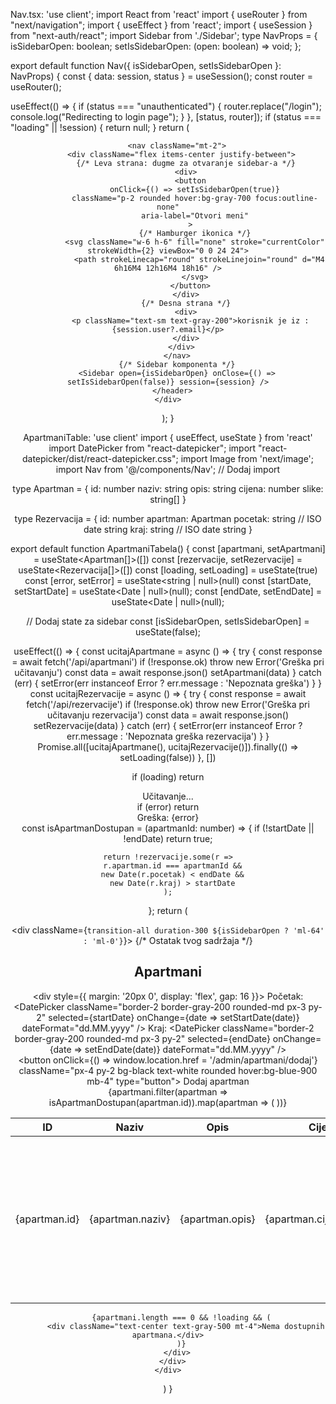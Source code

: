 Nav.tsx:
'use client';
import React from 'react'
import { useRouter } from "next/navigation";
import { useEffect } from 'react';
import { useSession } from "next-auth/react";
import Sidebar from './Sidebar';
type NavProps = {
  isSidebarOpen: boolean;
  setIsSidebarOpen: (open: boolean) => void;
};

export default function Nav({ isSidebarOpen, setIsSidebarOpen }: NavProps) {
  const { data: session, status } = useSession();
  const router = useRouter();

  useEffect(() => {
    if (status === "unauthenticated") {
      router.replace("/login");
      console.log("Redirecting to login page");
    }
  }, [status, router]);
  if (status === "loading" || !session) {
    return null;
  }
  return (
    <div>
      <header className="bg-gray-800 text-white p-4">

        <nav className="mt-2">
          <div className="flex items-center justify-between">
            {/* Leva strana: dugme za otvaranje sidebar-a */}
            <div>
              <button
                onClick={() => setIsSidebarOpen(true)}
                className="p-2 rounded hover:bg-gray-700 focus:outline-none"
                aria-label="Otvori meni"
              >
                {/* Hamburger ikonica */}
                <svg className="w-6 h-6" fill="none" stroke="currentColor" strokeWidth={2} viewBox="0 0 24 24">
                  <path strokeLinecap="round" strokeLinejoin="round" d="M4 6h16M4 12h16M4 18h16" />
                </svg>
              </button>
            </div>
            {/* Desna strana */}
            <div>
              <p className="text-sm text-gray-200">korisnik je iz : {session.user?.email}</p>
            </div>
          </div>
        </nav>
        {/* Sidebar komponenta */}
        <Sidebar open={isSidebarOpen} onClose={() => setIsSidebarOpen(false)} session={session} />
      </header>
    </div>
  );
}


ApartmaniTable:
'use client'
import { useEffect, useState } from 'react'
import DatePicker from "react-datepicker";
import "react-datepicker/dist/react-datepicker.css";
import Image from 'next/image';
import Nav from '@/components/Nav'; // Dodaj import

type Apartman = {
  id: number
  naziv: string
  opis: string
  cijena: number
  slike: string[]
}

type Rezervacija = {
  id: number
  apartman: Apartman
  pocetak: string // ISO date string
  kraj: string // ISO date string
}

export default function ApartmaniTabela() {
  const [apartmani, setApartmani] = useState<Apartman[]>([])
  const [rezervacije, setRezervacije] = useState<Rezervacija[]>([])
  const [loading, setLoading] = useState(true)
  const [error, setError] = useState<string | null>(null)
  const [startDate, setStartDate] = useState<Date | null>(null);
  const [endDate, setEndDate] = useState<Date | null>(null);

  // Dodaj state za sidebar
  const [isSidebarOpen, setIsSidebarOpen] = useState(false);

  useEffect(() => {
    const ucitajApartmane = async () => {
      try {
        const response = await fetch('/api/apartmani')
        if (!response.ok) throw new Error('Greška pri učitavanju')
        const data = await response.json()
        setApartmani(data)
      } catch (err) {
        setError(err instanceof Error ? err.message : 'Nepoznata greška')
      }
    }
    const ucitajRezervacije = async () => {
      try {
        const response = await fetch('/api/rezervacije')
        if (!response.ok) throw new Error('Greška pri učitavanju rezervacija')
        const data = await response.json()
        setRezervacije(data)
      } catch (err) {
        setError(err instanceof Error ? err.message : 'Nepoznata greška rezervacija')
      }
    }
    Promise.all([ucitajApartmane(), ucitajRezervacije()]).finally(() => setLoading(false))
  }, [])

  if (loading) return <div className="text-center p-4">Učitavanje...</div>
  if (error) return <div className="text-red-500 p-4">Greška: {error}</div>
  const isApartmanDostupan = (apartmanId: number) => {
    if (!startDate || !endDate) return true;

    return !rezervacije.some(r =>
      r.apartman.id === apartmanId &&
      new Date(r.pocetak) < endDate &&
      new Date(r.kraj) > startDate
    );
  };
  return (
    <div>
      <Nav isSidebarOpen={isSidebarOpen} setIsSidebarOpen={setIsSidebarOpen} />
      <div className={`transition-all duration-300 ${isSidebarOpen ? 'ml-64' : 'ml-0'}`}>
        {/* Ostatak tvog sadržaja */}
        <div className="max-w-6xl mx-auto p-4">
          <h1 className="text-2xl font-bold mb-4">Apartmani</h1>
          <div style={{ margin: '20px 0', display: 'flex', gap: 16 }}>
            <label>
              Početak:
              <DatePicker
                className="border-2 border-gray-200 rounded-md px-3 py-2"
                selected={startDate}
                onChange={date => setStartDate(date)}
                dateFormat="dd.MM.yyyy"
              />
            </label>
            <label>
              Kraj:
              <DatePicker
                className="border-2 border-gray-200 rounded-md px-3 py-2"
                selected={endDate}
                onChange={date => setEndDate(date)}
                dateFormat="dd.MM.yyyy"
              />
            </label>
          </div>
          <button onClick={() => window.location.href = '/admin/apartmani/dodaj'} className="px-4 py-2 bg-black text-white rounded hover:bg-blue-900 mb-4" type="button">
            Dodaj apartman
          </button>
          <div className="overflow-x-auto">
            <table className="min-w-full bg-white border border-gray-200">
              <thead className="bg-gray-200">
                <tr>
                  <th className="px-6 py-3 text-left text-xs font-medium text-gray-500 uppercase">ID</th>
                  <th className="px-6 py-3 text-left text-xs font-medium text-gray-500 uppercase">Naziv</th>
                  <th className="px-6 py-3 text-left text-xs font-medium text-gray-500 uppercase">Opis</th>
                  <th className="px-6 py-3 text-left text-xs font-medium text-gray-500 uppercase">Cijena (€)</th>
                  <th className="px-6 py-3 text-left text-xs font-medium text-gray-500 uppercase">Slike</th>
                </tr>
              </thead>
              <tbody className="divide-y divide-gray-300">
                {apartmani.filter(apartman => isApartmanDostupan(apartman.id)).map(apartman => (
                  <tr key={apartman.id} className="hover:bg-gray-50">
                    <td className="px-6 py-4 whitespace-nowrap">{apartman.id}</td>
                    <td className="px-6 py-4 whitespace-nowrap font-medium">{apartman.naziv}</td>
                    <td className="px-6 py-4 max-w-xs">{apartman.opis}</td>
                    <td className="px-6 py-4 whitespace-nowrap">{apartman.cijena.toFixed(2)}</td>
                    <td className="px-6 py-4">
                      <div className="flex space-x-2">
                        {apartman.slike.slice(0, 3).map((slika, index) => (
                          <Image
                            key={index}
                            src={slika}
                            alt={`Slika ${index + 1}`}
                            width={48}
                            height={48}
                            className="h-12 w-12 object-cover rounded"
                          />
                        ))}
                        {apartman.slike.length > 3 && (
                          <span className="text-gray-500">+{apartman.slike.length - 3}</span>
                        )}
                      </div>
                    </td>
                  </tr>
                ))}
              </tbody>
            </table>
          </div>

          {apartmani.length === 0 && !loading && (
            <div className="text-center text-gray-500 mt-4">Nema dostupnih apartmana.</div>
          )}
        </div>
      </div>
    </div>
  )
}

